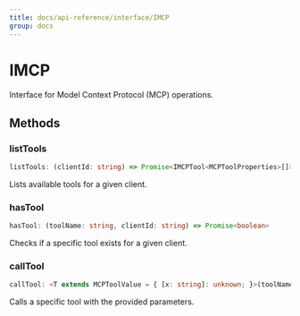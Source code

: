 ```yaml
---
title: docs/api-reference/interface/IMCP
group: docs
---
```


# IMCP

Interface for Model Context Protocol (MCP) operations.

## Methods

### listTools

```ts
listTools: (clientId: string) => Promise<IMCPTool<MCPToolProperties>[]>
```

Lists available tools for a given client.

### hasTool

```ts
hasTool: (toolName: string, clientId: string) => Promise<boolean>
```

Checks if a specific tool exists for a given client.

### callTool

```ts
callTool: <T extends MCPToolValue = { [x: string]: unknown; }>(toolName: string, dto: IMCPToolCallDto<T>) => Promise<void>
```

Calls a specific tool with the provided parameters.
